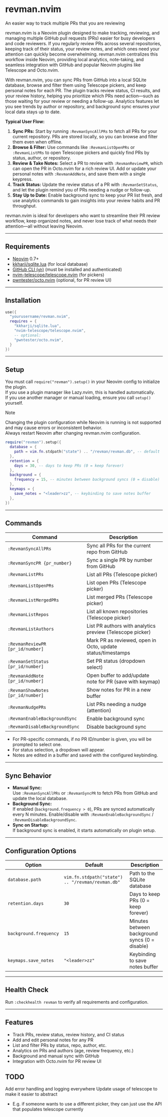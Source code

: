 # revman.nvim

An easier way to track multiple PRs that you are reviewing

revman.nvim is a Neovim plugin designed to make tracking, reviewing, and managing multiple GitHub pull requests (PRs) easier for busy developers and code reviewers. If you regularly review PRs across several repositories, keeping track of their status, your review notes, and which ones need your attention can quickly become overwhelming. revman.nvim centralizes this workflow inside Neovim, providing local analytics, note-taking, and seamless integration with GitHub and popular Neovim plugins like Telescope and Octo.nvim.

With revman.nvim, you can sync PRs from GitHub into a local SQLite database, browse and filter them using Telescope pickers, and keep personal notes for each PR. The plugin tracks review status, CI results, and your review history, helping you prioritize which PRs need action—such as those waiting for your review or needing a follow-up. Analytics features let you see trends by author or repository, and background sync ensures your local data stays up to date.

**Typical User Flow:**

1. **Sync PRs:** Start by running `:RevmanSyncAllPRs` to fetch all PRs for your current repository. PRs are stored locally, so you can browse and filter them even when offline.
2. **Browse & Filter:** Use commands like `:RevmanListOpenPRs` or `:RevmanListPRs` to open Telescope pickers and quickly find PRs by status, author, or repository.
3. **Review & Take Notes:** Select a PR to review with `:RevmanReviewPR`, which can open the PR in Octo.nvim for a rich review UI. Add or update your personal notes with `:RevmanAddNote`, and save them with a single keypress.
4. **Track Status:** Update the review status of a PR with `:RevmanSetStatus`, and let the plugin remind you of PRs needing a nudge or follow-up.
5. **Stay Up to Date:** Enable background sync to keep your PR list fresh, and use analytics commands to gain insights into your review habits and PR throughput.

revman.nvim is ideal for developers who want to streamline their PR review workflow, keep organized notes, and never lose track of what needs their attention—all without leaving Neovim.

---

## Requirements

- [Neovim](https://neovim.io/) 0.7+
- [kkharji/sqlite.lua](https://github.com/kkharji/sqlite.lua) (for local database)
- [GitHub CLI (`gh`)](https://cli.github.com/) (must be installed and authenticated)
- [nvim-telescope/telescope.nvim](https://github.com/nvim-telescope/telescope.nvim) (for pickers)
- [pwntester/octo.nvim](https://github.com/pwntester/octo.nvim) (optional, for PR review UI)

---

## Installation

```lua
use({
  "yourusername/revman.nvim",
  requires = {
    "kkharji/sqlite.lua",
    "nvim-telescope/telescope.nvim",
    -- optional:
    "pwntester/octo.nvim",
  }
})
```

---

## Setup

You must call `require("revman").setup()` in your Neovim config to initialize the plugin.  
If you use a plugin manager like Lazy.nvim, this is handled automatically.  
If you use another manager or manual loading, ensure you call `setup()` yourself.

> [!note]
> Changing the plugin configuration while Neovim is running is not supported and may cause errors or inconsistent behavior.  
> Always restart Neovim after changing revman.nvim configuration.


```lua
require("revman").setup({
  database = {
    path = vim.fn.stdpath("state") .. "/revman/revman.db", -- default
  },
  retention = {
    days = 30, -- days to keep PRs (0 = keep forever)
  },
  background = {
    frequency = 15, -- minutes between background syncs (0 = disable)
  },
  keymaps = {
    save_notes = "<leader>zz", -- keybinding to save notes buffer
  },
})
```

---

## Commands

| Command                        | Description                                                      |
|--------------------------------|------------------------------------------------------------------|
| `:RevmanSyncAllPRs`            | Sync all PRs for the current repo from GitHub                    |
| `:RevmanSyncPR {pr_number}`    | Sync a single PR by number from GitHub                           |
| `:RevmanListPRs`               | List all PRs (Telescope picker)                                  |
| `:RevmanListOpenPRs`           | List open PRs (Telescope picker)                                 |
| `:RevmanListMergedPRs`         | List merged PRs (Telescope picker)                               |
| `:RevmanListRepos`             | List all known repositories (Telescope picker)                   |
| `:RevmanListAuthors`           | List PR authors with analytics preview (Telescope picker)        |
| `:RevmanReviewPR [pr_id/number]` | Mark PR as reviewed, open in Octo, update status/timestamps   |
| `:RevmanSetStatus [pr_id/number]` | Set PR status (dropdown select)                              |
| `:RevmanAddNote [pr_id/number]`   | Open buffer to add/update note for PR (save with keymap)      |
| `:RevmanShowNotes [pr_id/number]` | Show notes for PR in a new buffer                             |
| `:RevmanNudgePRs`              | List PRs needing a nudge (attention)                             |
| `:RevmanEnableBackgroundSync`  | Enable background sync                                           |
| `:RevmanDisableBackgroundSync` | Disable background sync                                          |

- For PR-specific commands, if no PR ID/number is given, you will be prompted to select one.
- For status selection, a dropdown will appear.
- Notes are edited in a buffer and saved with the configured keybinding.

---

## Sync Behavior

- **Manual Sync:**  
  Use `:RevmanSyncAllPRs` or `:RevmanSyncPR` to fetch PRs from GitHub and update the local database.
- **Background Sync:**  
  If enabled (`background.frequency > 0`), PRs are synced automatically every N minutes.
  Enable/disable with `:RevmanEnableBackgroundSync` / `:RevmanDisableBackgroundSync`.
- **Sync on Startup:**  
  If background sync is enabled, it starts automatically on plugin setup.

---

## Configuration Options

| Option                        | Default                                      | Description                          |
|-------------------------------|----------------------------------------------|--------------------------------------|
| `database.path`               | `vim.fn.stdpath("state") .. "/revman/revman.db"` | Path to the SQLite database      |
| `retention.days`              | `30`                                         | Days to keep PRs (0 = keep forever)  |
| `background.frequency`        | `15`                                         | Minutes between background syncs (0 = disable) |
| `keymaps.save_notes`          | `"<leader>zz"`                               | Keybinding to save notes buffer      |

---

## Health Check

Run `:checkhealth revman` to verify all requirements and configuration.

---

## Features

- Track PRs, review status, review history, and CI status
- Add and edit personal notes for any PR
- List and filter PRs by status, repo, author, etc.
- Analytics on PRs and authors (age, review frequency, etc.)
- Background and manual sync with GitHub
- Integration with Octo.nvim for PR review UI

## TODO

Add error handling and logging everywhere
Update usage of telescope to make it easier to abstract
- E.g. if someone wants to use a different picker, they can just use the API that populates telescope currently

